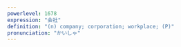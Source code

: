 ```yaml
---
powerlevel: 1678
expression: "会社"
definition: "(n) company; corporation; workplace; (P)"
pronunciation: "かいしゃ"
---
```

